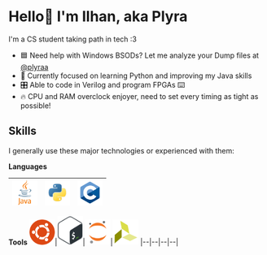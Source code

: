 <h1>Hello👋 I'm Ilhan, aka Plyra  </h1>

I'm a CS student taking path in tech :3

- 🟦 Need help with Windows BSODs? Let me analyze your Dump files at [@plyraa][twitter] 
- 🐍 Currently focused on learning Python and improving my Java skills
- 🎛️ Able to code in Verilog and program FPGAs ⌨️ 
- 🔥 CPU and RAM overclock enjoyer, need to set every timing as tight as possible!

## Skills
I generally use these major technologies or experienced with them:

**Languages**

<img title="Java" alt="Java" width="50px" src="https://raw.githubusercontent.com/github/explore/main/topics/java/java.png" />|<img title="Python" alt="PY" width="50px" src="https://raw.githubusercontent.com/github/explore/main/topics/python/python.png">|<img title="C" alt="C" width="50px" src="https://raw.githubusercontent.com/github/explore/master/topics/c/c.png">
| -- | -- | -- |

**Tools**
<img title="Ubuntu" alt="Ubuntu" width="50px" src="https://raw.githubusercontent.com/github/explore/master/topics/ubuntu/ubuntu.png">|<img title="Bash" alt="Bash" width="50px" src="https://raw.githubusercontent.com/Plyraa/Plyraa/main/images/bash.png">|<img title="Jupyter Notebook" alt="Jupyter" width="50px" src="https://raw.githubusercontent.com/github/explore/master/topics/jupyter-notebook/jupyter-notebook.png">|<img title="Vivado" alt="Vivado" width="50px" src="https://raw.githubusercontent.com/Plyraa/Plyraa/main/images/vivado.png">
|--|--|--|--|
<!---
Plyraa/Plyraa is a ✨ special ✨ repository because its `README.md` (this file) appears on your GitHub profile.
You can click the Preview link to take a look at your changes.
--->
</details>


[twitter]: https://twitter.com/plyraa
[linkedin]: https://linkedin.com/in/codeSTACKr
